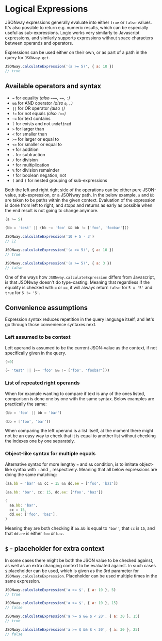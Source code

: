 # Logical Expressions

JSONway expressions generally evaluate into either `true` or `false` values. It's also possible to return e.g. numeric results, which can be especially useful as sub-expressions. Logic works very similarly to Javascript expressions, and similarly supports expressions without space characters between operands and operators.

Expressions can be used either on their own, or as part of a path in the query for `JSONway.get`.

```js
JSONway.calculateExpression('(a >= 5)', { a: 10 })
// true
```

## Available operators and syntax

- `=` for equality *(also `===`, `==`, `:`)*
- `&&` for AND operator *(also `&`, `,`)*
- `||` for OR operator *(also `|`)*
- `!=` for not equals *(also `!==`)*
- `~=` for text contains
- `?` for exists and not `undefined`
- `>` for larger than
- `<` for smaller than
- `>=` for larger or equal to
- `<=` for smaller or equal to
- `+` for addition
- `-` for subtraction
- `/` for division
- `*` for multiplication
- `%` for division remainder
- `!` for boolean negation, not
- `(` and `)` for nested grouping of sub-expressions

Both the left and right right side of the operations can be either pure JSON-value, sub-expression, or a JSONway path. In the below example, `a` and `bb` are taken to be paths within the given context. Evaluation of the expression is done from left to right, and stops and returns as early as possible when the end result is not going to change anymore.

```js
(a >= 5)
```

```js
(bb = 'test' || (bb ~= 'foo' && bb != ['foo', 'foobar']))
```

```js
JSONway.calculateExpression('10 + 5 - 3')
// 12

JSONway.calculateExpression('(a >= 5)', { a: 10 })
// true

JSONway.calculateExpression('(a >= 5)', { a: 3 })
// false
```

One of the ways how `JSONway.calculateExpression` differs from Javascript, is that JSONway doesn't do type-casting. Meaning that regardless if the equality is checked with `=` or `==`, it will always return `false` for `5 = '5'` and `true` for `5 != '5'`.

## Convenience assumptions

Expression syntax reduces repetition in the query language itself, and let's go through those convenience syntaxes next.

### Left assumed to be context

Left operand is assumed to be the current JSON-value as the context, if not specifically given in the query.

```js
(<0)
```

```js
(= 'test' || (~= 'foo' && != ['foo', 'foobar']))
```

### List of repeated right operands

When for example wanting to compare if text is any of the ones listed, comparison is done one by one with the same syntax. Below examples are practically the same:

```js
(bb = 'foo' || bb = 'bar')
```

```js
(bb = ['foo', 'bar'])
```

When comparing the left operand is a list itself, at the moment there might not be an easy way to check that it is equal to another list without checking the indexes one by one separately.

### Object-like syntax for multiple equals

Alternative syntax for more lengthy `=` and `&&` condition, is to imitate object-like syntax with `:` and `,` respectively. Meaning that all below expressions are doing the same matching:

```js
(aa.bb = 'bar' && cc = 15 && dd.ee = ['foo', 'baz'])
```

```js
(aa.bb: 'bar', cc: 15, dd.ee: ['foo', 'baz'])
```

```js
(
  aa.bb: 'bar',
  cc = 15,
  dd.ee: ['foo', 'baz'],
)
```

Meaning they are both checking if `aa.bb` is equal to `'bar'`, that `cc` is `15`, and that `dd.ee` is either `foo` or `baz`.

## `$` - placeholder for extra context

In some cases there might be both the JSON value to be checked against, as well as an extra changing context to be evaluated against. In such cases `$` placeholder can be used, which is given as the 3rd parameter for `JSONway.calculateExpression`. Placeholder can be used multiple times in the same expression.

```js
JSONway.calculateExpression('a >= $', { a: 10 }, 5)
// true

JSONway.calculateExpression('a >= $', { a: 10 }, 15)
// false

JSONway.calculateExpression('a >= $ && $ < 20', { a: 30 }, 15)
// true

JSONway.calculateExpression('a >= $ && $ < 20', { a: 30 }, 25)
// false
```
